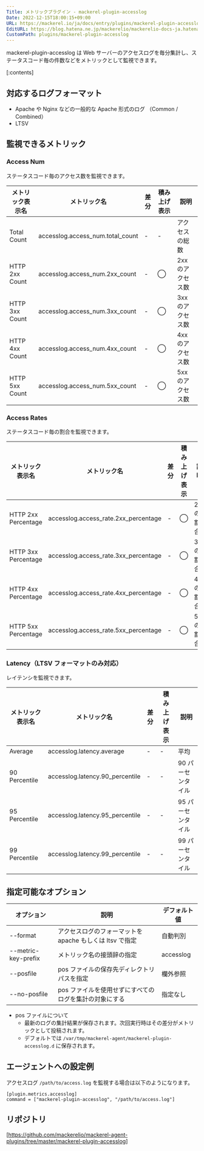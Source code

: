 ```yaml
---
Title: メトリックプラグイン - mackerel-plugin-accesslog
Date: 2022-12-15T18:00:15+09:00
URL: https://mackerel.io/ja/docs/entry/plugins/mackerel-plugin-accesslog
EditURL: https://blog.hatena.ne.jp/mackerelio/mackerelio-docs-ja.hatenablog.mackerel.io/atom/entry/4207112889945342597
CustomPath: plugins/mackerel-plugin-accesslog
---
```


mackerel-plugin-accesslog は Web サーバーのアクセスログを毎分集計し、ステータスコード毎の件数などをメトリックとして監視できます。

[:contents]

<h2 id="log-format">対応するログフォーマット</h2>

- Apache や Nginx などの一般的な Apache 形式のログ （Common / Combined）
- LTSV


<h2 id="metrics">監視できるメトリック</h2>

### Access Num

ステータスコード毎のアクセス数を監視できます。

| メトリック表示名 | メトリック名 | 差分 | 積み上げ表示 | 説明 |
| --- | --- | --- | --- | --- |
| Total Count | accesslog.access_num.total_count | - | - | アクセスの総数 |
| HTTP 2xx Count | accesslog.access_num.2xx_count | - | ◯ | 2xx のアクセス数 |
| HTTP 3xx Count | accesslog.access_num.3xx_count | - | ◯ | 3xx のアクセス数 |
| HTTP 4xx Count | accesslog.access_num.4xx_count | - | ◯ | 4xx のアクセス数 |
| HTTP 5xx Count | accesslog.access_num.5xx_count | - | ◯ | 5xx のアクセス数 |

### Access Rates

ステータスコード毎の割合を監視できます。

| メトリック表示名 | メトリック名 | 差分 | 積み上げ表示 | 説明 |
| --- | --- | --- | --- | --- |
| HTTP 2xx Percentage | accesslog.access_rate.2xx_percentage | - | ◯ | 2xx の割合 |
| HTTP 3xx Percentage | accesslog.access_rate.3xx_percentage | - | ◯ | 3xx の割合 |
| HTTP 4xx Percentage | accesslog.access_rate.4xx_percentage | - | ◯ | 4xx の割合 |
| HTTP 5xx Percentage | accesslog.access_rate.5xx_percentage | - | ◯ | 5xx の割合 |

### Latency（LTSV フォーマットのみ対応）

レイテンシを監視できます。

| メトリック表示名 | メトリック名 | 差分 | 積み上げ表示 | 説明 |
| --- | --- | --- | --- | --- |
| Average | accesslog.latency.average | - | - | 平均 |
| 90 Percentile | accesslog.latency.90_percentile | - | - | 90 パーセンタイル |
| 95 Percentile | accesslog.latency.95_percentile | - | - | 95 パーセンタイル |
| 99 Percentile | accesslog.latency.99_percentile | - | - | 99 パーセンタイル |


<h2 id="options">指定可能なオプション</h2>

| オプション | 説明 | デフォルト値 |
| --- | --- | --- | 
| --format | アクセスログのフォーマットを apache もしくは ltsv で指定 | 自動判別 |
| --metric-key-prefix | メトリック名の接頭辞の指定 | accesslog |
| --posfile | pos ファイルの保存先ディレクトリパスを指定 | 欄外参照 |
| --no-posfile | pos ファイルを使用せずにすべてのログを集計の対象にする | 指定なし |

- pos ファイルについて
  - 最新のログの集計結果が保存されます。次回実行時はその差分がメトリックとして投稿されます。
  - デフォルトでは `/var/tmp/mackerel-agent/mackerel-plugin-accesslog.d` に保存されます。

<h2 id="config">エージェントへの設定例</h2>

アクセスログ `/path/to/access.log` を監視する場合は以下のようになります。

```
[plugin.metrics.accesslog]
command = ["mackerel-plugin-accesslog", "/path/to/access.log"]
```


<h2 id="repository">リポジトリ</h2>

[https://github.com/mackerelio/mackerel-agent-plugins/tree/master/mackerel-plugin-accesslog]
